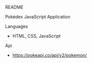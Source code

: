 README


Pokédex
JavaScript Application

Languages
  - HTML, CSS, JavaScript

Api
  - https://pokeapi.co/api/v2/pokemon/
